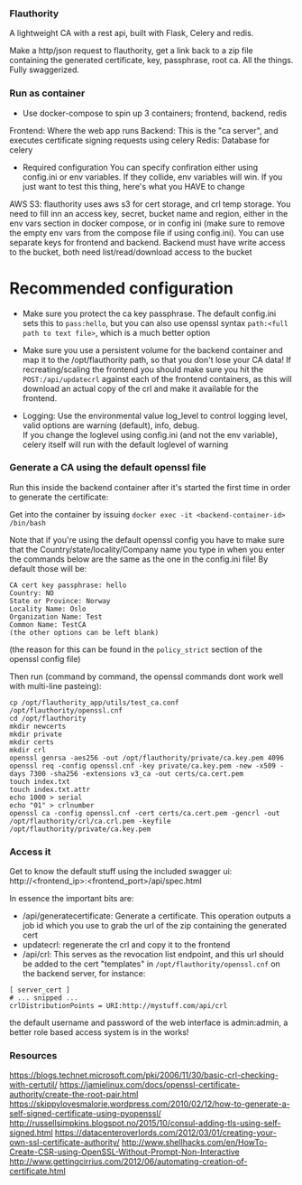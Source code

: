 ### Flauthority  
A lightweight CA with a rest api, built with Flask, Celery and redis. 

Make a http/json request to flauthority, get a link back to a zip file containing the generated certificate, key, passphrase, root ca. All the things. Fully swaggerized.

### Run as container
- Use docker-compose to spin up 3 containers; frontend, backend, redis

Frontend: Where the web app runs
Backend: This is the "ca server", and executes certificate signing requests using celery
Redis: Database for celery


- Required configuration
You can specify confiration either using config.ini or env variables. If they collide, env variables will win.
If you just want to test this thing, here's what you HAVE to change

AWS S3: flauthority uses aws s3 for cert storage, and crl temp storage. You need to fill inn 
an access key, secret, bucket name and region, either in the env vars section in docker compose, or in config ini 
(make sure to remove the empty env vars from the compose file if using config.ini). 
You can use separate keys for frontend and backend. Backend must have 
write access to the bucket, both need list/read/download access to the bucket 

# Recommended configuration
- Make sure you protect the ca key passphrase. The default config.ini sets this to `pass:hello`, but you can also use
openssl syntax `path:<full path to text file>`, which is a much better option

- Make sure you use a persistent volume for the backend container and map it to the /opt/flauthority path, 
so that you don't lose your CA data! If recreating/scaling the frontend you should make sure you 
hit the `POST:/api/updatecrl` against each of the frontend containers, as this will download an actual copy of the crl
and make it available for the frontend.

- Logging: Use the environmental value log_level to control logging level, valid options are 
warning (default), info, debug.   
If you change the loglevel using config.ini (and not the env variable), celery itself will 
run with the default loglevel of warning

### Generate a CA using the default openssl file
Run this inside the backend container after it's started the first time in order to generate the certificate:  

Get into the container by issuing `docker exec -it <backend-container-id> /bin/bash`

Note that if you're using the default openssl config you have to make sure that the Country/state/locality/Company name you type in when you enter the commands below
are the same as the one in the config.ini file! By default those will be:
```
CA cert key passphrase: hello
Country: NO
State or Province: Norway
Locality Name: Oslo
Organization Name: Test
Common Name: TestCA
(the other options can be left blank)
```

(the reason for this can be found in the `policy_strict` section of the openssl config file)

Then run (command by command, the openssl commands dont work well with multi-line pasteing):
```
cp /opt/flauthority_app/utils/test_ca.conf /opt/flauthority/openssl.cnf
cd /opt/flauthority
mkdir newcerts
mkdir private
mkdir certs
mkdir crl
openssl genrsa -aes256 -out /opt/flauthority/private/ca.key.pem 4096   
openssl req -config openssl.cnf -key private/ca.key.pem -new -x509 -days 7300 -sha256 -extensions v3_ca -out certs/ca.cert.pem
touch index.txt
touch index.txt.attr
echo 1000 > serial
echo "01" > crlnumber
openssl ca -config openssl.cnf -cert certs/ca.cert.pem -gencrl -out /opt/flauthority/crl/ca.crl.pem -keyfile /opt/flauthority/private/ca.key.pem
```

### Access it
Get to know the default stuff using the included swagger ui:
http://<frontend_ip>:<frontend_port>/api/spec.html

In essence the important bits are:
- /api/generatecertificate: Generate a certificate. This operation outputs a job id which you use to 
grab the url of the zip containing the generated cert
- updatecrl: regenerate the crl and copy it to the frontend
- /api/crl: This serves as the revocation list endpoint, and this url should be added to the 
cert "templates" in `/opt/flauthority/openssl.cnf` on the backend server, for instance:
```
[ server_cert ]
# ... snipped ...
crlDistributionPoints = URI:http://mystuff.com/api/crl
```
the default username and password of the web interface is admin:admin, 
a better role based access system is in the works!

### Resources
https://blogs.technet.microsoft.com/pki/2006/11/30/basic-crl-checking-with-certutil/
https://jamielinux.com/docs/openssl-certificate-authority/create-the-root-pair.html
https://skippylovesmalorie.wordpress.com/2010/02/12/how-to-generate-a-self-signed-certificate-using-pyopenssl/
http://russellsimpkins.blogspot.no/2015/10/consul-adding-tls-using-self-signed.html
https://datacenteroverlords.com/2012/03/01/creating-your-own-ssl-certificate-authority/
http://www.shellhacks.com/en/HowTo-Create-CSR-using-OpenSSL-Without-Prompt-Non-Interactive
http://www.gettingcirrius.com/2012/06/automating-creation-of-certificate.html
